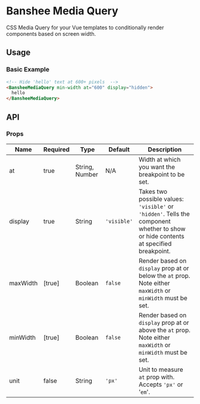 # Banshee Media Query

CSS Media Query for your Vue templates to conditionally render components based on screen width.

## Usage

### Basic Example

```html
<!-- Hide 'hello' text at 600+ pixels  -->
<BansheeMediaQuery min-width at="600" display="hidden">
  hello
</BansheeMediaQuery>
```

## API

### Props

| Name | Required | Type | Default | Description |
| ---  | ---      | ---  | ---     | ---         |
| at   | true     | String, Number | N/A | Width at which you want the breakpoint to be set. |
| display | true  | String | `'visible'` | Takes two possible values: `'visible'` or `'hidden'`. Tells the component whether to show or hide contents at specified breakpoint. |
| maxWidth | [true] | Boolean | `false` | Render based on `display` prop at or below the `at` prop. Note either `maxWidth` or `minWidth` must be set. |
| minWidth | [true] | Boolean | `false` | Render based on `display` prop at or above the `at` prop. Note either `maxWidth` or `minWidth` must be set. |
| unit | false | String | `'px'` | Unit to measure `at` prop with. Accepts `'px'` or '`em`'. |
